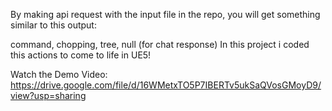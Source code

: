 By making api request with the input file in the repo, you will get something similar to this output:

command, chopping, tree, null (for chat response)
In this project i coded this actions to come to life in UE5!

Watch the Demo Video:
https://drive.google.com/file/d/16WMetxTO5P7IBERTv5ukSaQVosGMoyD9/view?usp=sharing
